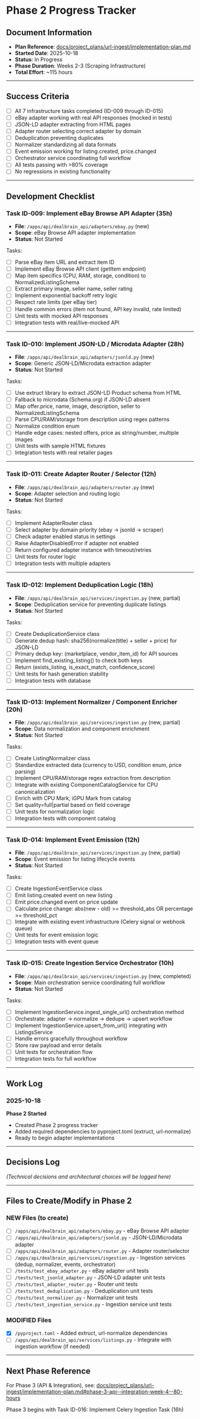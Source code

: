 # Phase 2 Progress Tracker

## Document Information

- **Plan Reference**: [docs/project_plans/url-ingest/implementation-plan.md](/docs/project_plans/url-ingest/implementation-plan.md)
- **Started Date**: 2025-10-18
- **Status**: In Progress
- **Phase Duration**: Weeks 2-3 (Scraping Infrastructure)
- **Total Effort**: ~115 hours

---

## Success Criteria

- [ ] All 7 infrastructure tasks completed (ID-009 through ID-015)
- [ ] eBay adapter working with real API responses (mocked in tests)
- [ ] JSON-LD adapter extracting from HTML pages
- [ ] Adapter router selecting correct adapter by domain
- [ ] Deduplication preventing duplicates
- [ ] Normalizer standardizing all data formats
- [ ] Event emission working for listing.created, price.changed
- [ ] Orchestrator service coordinating full workflow
- [ ] All tests passing with >80% coverage
- [ ] No regressions in existing functionality

---

## Development Checklist

### Task ID-009: Implement eBay Browse API Adapter (35h)

- **File**: `/apps/api/dealbrain_api/adapters/ebay.py` (new)
- **Scope**: eBay Browse API adapter implementation
- **Status**: Not Started

Tasks:
- [ ] Parse eBay item URL and extract item ID
- [ ] Implement eBay Browse API client (getItem endpoint)
- [ ] Map item specifics (CPU, RAM, storage, condition) to NormalizedListingSchema
- [ ] Extract primary image, seller name, seller rating
- [ ] Implement exponential backoff retry logic
- [ ] Respect rate limits (per eBay tier)
- [ ] Handle common errors (item not found, API key invalid, rate limited)
- [ ] Unit tests with mocked API responses
- [ ] Integration tests with real/live-mocked API

---

### Task ID-010: Implement JSON-LD / Microdata Adapter (28h)

- **File**: `/apps/api/dealbrain_api/adapters/jsonld.py` (new)
- **Scope**: Generic JSON-LD/Microdata extraction adapter
- **Status**: Not Started

Tasks:
- [ ] Use extruct library to extract JSON-LD Product schema from HTML
- [ ] Fallback to microdata (Schema.org) if JSON-LD absent
- [ ] Map offer.price, name, image, description, seller to NormalizedListingSchema
- [ ] Parse CPU/RAM/storage from description using regex patterns
- [ ] Normalize condition enum
- [ ] Handle edge cases: nested offers, price as string/number, multiple images
- [ ] Unit tests with sample HTML fixtures
- [ ] Integration tests with real retailer pages

---

### Task ID-011: Create Adapter Router / Selector (12h)

- **File**: `/apps/api/dealbrain_api/adapters/router.py` (new)
- **Scope**: Adapter selection and routing logic
- **Status**: Not Started

Tasks:
- [ ] Implement AdapterRouter class
- [ ] Select adapter by domain priority (ebay → jsonld → scraper)
- [ ] Check adapter enabled status in settings
- [ ] Raise AdapterDisabledError if adapter not enabled
- [ ] Return configured adapter instance with timeout/retries
- [ ] Unit tests for router logic
- [ ] Integration tests with multiple adapters

---

### Task ID-012: Implement Deduplication Logic (18h)

- **File**: `/apps/api/dealbrain_api/services/ingestion.py` (new, partial)
- **Scope**: Deduplication service for preventing duplicate listings
- **Status**: Not Started

Tasks:
- [ ] Create DeduplicationService class
- [ ] Generate dedup hash: sha256(normalize(title) + seller + price) for JSON-LD
- [ ] Primary dedup key: (marketplace, vendor_item_id) for API sources
- [ ] Implement find_existing_listing() to check both keys
- [ ] Return (exists_listing, is_exact_match, confidence_score)
- [ ] Unit tests for hash generation stability
- [ ] Integration tests with database

---

### Task ID-013: Implement Normalizer / Component Enricher (20h)

- **File**: `/apps/api/dealbrain_api/services/ingestion.py` (new, partial)
- **Scope**: Data normalization and component enrichment
- **Status**: Not Started

Tasks:
- [ ] Create ListingNormalizer class
- [ ] Standardize extracted data (currency to USD, condition enum, price parsing)
- [ ] Implement CPU/RAM/storage regex extraction from description
- [ ] Integrate with existing ComponentCatalogService for CPU canonicalization
- [ ] Enrich with CPU Mark, iGPU Mark from catalog
- [ ] Set quality=full|partial based on field coverage
- [ ] Unit tests for normalization logic
- [ ] Integration tests with component catalog

---

### Task ID-014: Implement Event Emission (12h)

- **File**: `/apps/api/dealbrain_api/services/ingestion.py` (new, partial)
- **Scope**: Event emission for listing lifecycle events
- **Status**: Not Started

Tasks:
- [ ] Create IngestionEventService class
- [ ] Emit listing.created event on new listing
- [ ] Emit price.changed event on price update
- [ ] Calculate price change: abs(new - old) >= threshold_abs OR percentage >= threshold_pct
- [ ] Integrate with existing event infrastructure (Celery signal or webhook queue)
- [ ] Unit tests for event emission logic
- [ ] Integration tests with event queue

---

### Task ID-015: Create Ingestion Service Orchestrator (10h)

- **File**: `/apps/api/dealbrain_api/services/ingestion.py` (new, completed)
- **Scope**: Main orchestration service coordinating full workflow
- **Status**: Not Started

Tasks:
- [ ] Implement IngestionService.ingest_single_url() orchestration method
- [ ] Orchestrate: adapter → normalize → dedupe → upsert workflow
- [ ] Implement IngestionService.upsert_from_url() integrating with ListingsService
- [ ] Handle errors gracefully throughout workflow
- [ ] Store raw payload and error details
- [ ] Unit tests for orchestration flow
- [ ] Integration tests for full workflow

---

## Work Log

### 2025-10-18

**Phase 2 Started**

- Created Phase 2 progress tracker
- Added required dependencies to pyproject.toml (extruct, url-normalize)
- Ready to begin adapter implementations

---

## Decisions Log

*(Technical decisions and architectural choices will be logged here)*

---

## Files to Create/Modify in Phase 2

### NEW Files (to create)

- [ ] `/apps/api/dealbrain_api/adapters/ebay.py` - eBay Browse API adapter
- [ ] `/apps/api/dealbrain_api/adapters/jsonld.py` - JSON-LD/Microdata adapter
- [ ] `/apps/api/dealbrain_api/adapters/router.py` - Adapter router/selector
- [ ] `/apps/api/dealbrain_api/services/ingestion.py` - Ingestion services (dedup, normalizer, events, orchestrator)
- [ ] `/tests/test_ebay_adapter.py` - eBay adapter unit tests
- [ ] `/tests/test_jsonld_adapter.py` - JSON-LD adapter unit tests
- [ ] `/tests/test_adapter_router.py` - Router unit tests
- [ ] `/tests/test_deduplication.py` - Deduplication unit tests
- [ ] `/tests/test_normalizer.py` - Normalizer unit tests
- [ ] `/tests/test_ingestion_service.py` - Ingestion service unit tests

### MODIFIED Files

- [x] `/pyproject.toml` - Added extruct, url-normalize dependencies
- [ ] `/apps/api/dealbrain_api/services/listings.py` - Integrate with ingestion workflow (if needed)

---

## Next Phase Reference

For Phase 3 (API & Integration), see: [docs/project_plans/url-ingest/implementation-plan.md#phase-3-api--integration-week-4--80-hours](/docs/project_plans/url-ingest/implementation-plan.md#phase-3-api--integration-week-4--80-hours)

Phase 3 begins with Task ID-016: Implement Celery Ingestion Task (16h)
